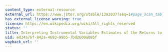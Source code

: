 ```yaml
---
content_type: external-resource
external_url: https://www.jstor.org/stable/1392037?seq=1#page_scan_tab_contents
has_external_license_warning: true
license: https://en.wikipedia.org/wiki/All_rights_reserved
status: ''
title: Interpreting Instrumental Variables Estimates of the Returns to Schooling
uid: ed34a76f-842a-4693-99b5-7bd2600a08bf
wayback_url: ''
---
```

